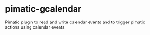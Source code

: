 # pimatic-gcalendar
Pimatic plugin to read and write calendar events and to trigger pimatic actions using calendar events
